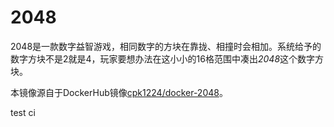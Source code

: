# 2048

2048是一款数字益智游戏，相同数字的方块在靠拢、相撞时会相加。系统给予的数字方块不是2就是4，玩家要想办法在这小小的16格范围中凑出*2048*这个数字方块。

本镜像源自于DockerHub镜像[cpk1224/docker-2048](https://registry.hub.docker.com/u/cpk1224/docker-2048/)。

test ci 
####
